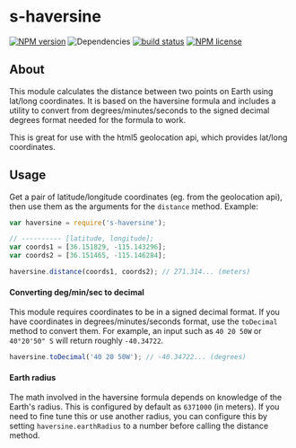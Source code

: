 # s-haversine

[![NPM version](https://img.shields.io/npm/v/s-haversine.svg)](https://www.npmjs.com/package/s-haversine) ![Dependencies](https://img.shields.io/david/sebastiansandqvist/s-haversine.svg) [![build status](http://img.shields.io/travis/sebastiansandqvist/s-haversine.svg)](https://travis-ci.org/sebastiansandqvist/s-haversine) [![NPM license](https://img.shields.io/npm/l/s-haversine.svg)](https://www.npmjs.com/package/s-haversine)

## About
This module calculates the distance between two points on Earth using lat/long coordinates. It is based on the haversine formula and includes a utility to convert from degrees/minutes/seconds to the signed decimal degrees format needed for the formula to work.

This is great for use with the html5 geolocation api, which provides lat/long coordinates.

## Usage
Get a pair of latitude/longitude coordinates (eg. from the geolocation api), then use them as the arguments for the `distance` method. Example:
```javascript
var haversine = require('s-haversine');

// ---------- [latitude, longitude];
var coords1 = [36.151829, -115.143296];
var coords2 = [36.151465, -115.146284];

haversine.distance(coords1, coords2); // 271.314... (meters)
```

#### Converting deg/min/sec to decimal
This module requires coordinates to be in a signed decimal format. If you have coordinates in degrees/minutes/seconds format, use the `toDecimal` method to convert them. For example, an input such as `40 20 50W` or `40°20'50" S` will return roughly `-40.34722`.

```javascript
haversine.toDecimal('40 20 50W'); // -40.34722... (degrees)
```

#### Earth radius
The math involved in the haversine formula depends on knowledge of the Earth's radius. This is configured by default as `6371000` (in meters). If you need to fine tune this or use another radius, you can configure this by setting `haversine.earthRadius` to a number before calling the distance method.
